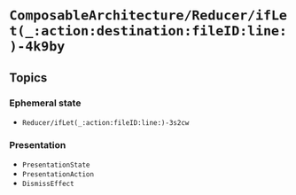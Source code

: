 # ``ComposableArchitecture/Reducer/ifLet(_:action:destination:fileID:line:)-4k9by``

## Topics

### Ephemeral state

- ``Reducer/ifLet(_:action:fileID:line:)-3s2cw``

### Presentation

- ``PresentationState``
- ``PresentationAction``
- ``DismissEffect``
